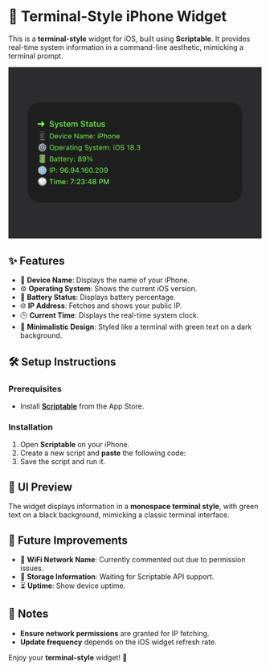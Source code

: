# 📱 Terminal-Style iPhone Widget

This is a **terminal-style** widget for iOS, built using **Scriptable**. It provides real-time system information in a command-line aesthetic, mimicking a terminal prompt.

![Alt Text](./Image.jpg)

## ✨ Features
- 📱 **Device Name**: Displays the name of your iPhone.
- ⚙️ **Operating System**: Shows the current iOS version.
- 🔋 **Battery Status**: Displays battery percentage.
- 🌐 **IP Address**: Fetches and shows your public IP.
- 🕒 **Current Time**: Displays the real-time system clock.
- 🎨 **Minimalistic Design**: Styled like a terminal with green text on a dark background.

## 🛠️ Setup Instructions
### Prerequisites
- Install [**Scriptable**](https://apps.apple.com/us/app/scriptable/id1405459188) from the App Store.

### Installation
1. Open **Scriptable** on your iPhone.
2. Create a new script and **paste** the following code:
3. Save the script and run it.

## 🎨 UI Preview
The widget displays information in a **monospace terminal style**, with green text on a black background, mimicking a classic terminal interface.

## 🚀 Future Improvements
- 📶 **WiFi Network Name**: Currently commented out due to permission issues.
- 💾 **Storage Information**: Waiting for Scriptable API support.
- ⏳ **Uptime**: Show device uptime.

## 📝 Notes
- **Ensure network permissions** are granted for IP fetching.
- **Update frequency** depends on the iOS widget refresh rate.

Enjoy your **terminal-style** widget! 🚀

